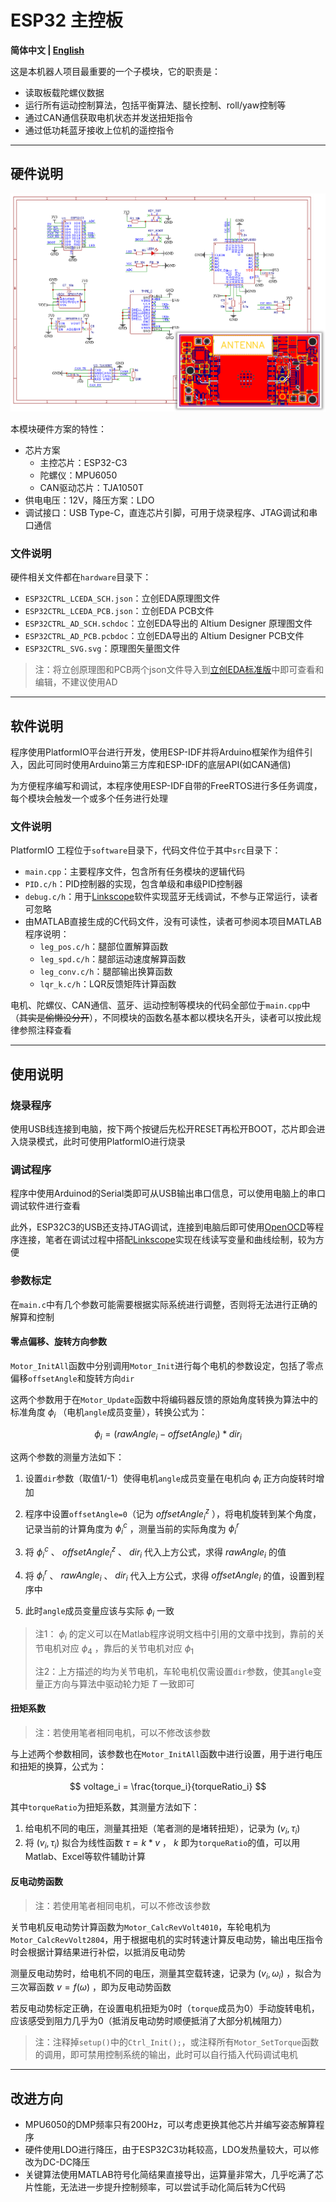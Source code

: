 # ESP32 主控板

**简体中文 | [English](README_en.md)**

这是本机器人项目最重要的一个子模块，它的职责是：

- 读取板载陀螺仪数据
- 运行所有运动控制算法，包括平衡算法、腿长控制、roll/yaw控制等
- 通过CAN通信获取电机状态并发送扭矩指令
- 通过低功耗蓝牙接收上位机的遥控指令

---

## 硬件说明

![电路设计](readme-img/design.png)

本模块硬件方案的特性：

- 芯片方案
	- 主控芯片：ESP32-C3
	- 陀螺仪：MPU6050
	- CAN驱动芯片：TJA1050T
- 供电电压：12V，降压方案：LDO
- 调试接口：USB Type-C，直连芯片引脚，可用于烧录程序、JTAG调试和串口通信

### 文件说明

硬件相关文件都在`hardware`目录下：

- `ESP32CTRL_LCEDA_SCH.json`：立创EDA原理图文件
- `ESP32CTRL_LCEDA_PCB.json`：立创EDA PCB文件
- `ESP32CTRL_AD_SCH.schdoc`：立创EDA导出的 Altium Designer 原理图文件
- `ESP32CTRL_AD_PCB.pcbdoc`：立创EDA导出的 Altium Designer PCB文件
- `ESP32CTRL_SVG.svg`：原理图矢量图文件

> 注：将立创原理图和PCB两个json文件导入到[立创EDA标准版](https://lceda.cn/editor)中即可查看和编辑，不建议使用AD

---

## 软件说明

程序使用PlatformIO平台进行开发，使用ESP-IDF并将Arduino框架作为组件引入，因此可同时使用Arduino第三方库和ESP-IDF的底层API(如CAN通信)

为方便程序编写和调试，本程序使用ESP-IDF自带的FreeRTOS进行多任务调度，每个模块会触发一个或多个任务进行处理

### 文件说明

PlatformIO 工程位于`software`目录下，代码文件位于其中`src`目录下：

- `main.cpp`：主要程序文件，包含所有任务模块的逻辑代码
- `PID.c/h`：PID控制器的实现，包含单级和串级PID控制器
- `debug.c/h`：用于[Linkscope](https://gitee.com/skythinker/link-scope)软件实现蓝牙无线调试，不参与正常运行，读者可忽略
- 由MATLAB直接生成的C代码文件，没有可读性，读者可参阅本项目MATLAB程序说明：
	- `leg_pos.c/h`：腿部位置解算函数
	- `leg_spd.c/h`：腿部运动速度解算函数
	- `leg_conv.c/h`：腿部输出换算函数
	- `lqr_k.c/h`：LQR反馈矩阵计算函数

电机、陀螺仪、CAN通信、蓝牙、运动控制等模块的代码全部位于`main.cpp`中（~~其实是偷懒没分开~~），不同模块的函数名基本都以模块名开头，读者可以按此规律参照注释查看

---

## 使用说明

### 烧录程序

使用USB线连接到电脑，按下两个按键后先松开RESET再松开BOOT，芯片即会进入烧录模式，此时可使用PlatformIO进行烧录

### 调试程序

程序中使用Arduinod的Serial类即可从USB输出串口信息，可以使用电脑上的串口调试软件进行查看

此外，ESP32C3的USB还支持JTAG调试，连接到电脑后即可使用[OpenOCD](https://openocd.org/)等程序连接，笔者在调试过程中搭配[Linkscope](https://gitee.com/skythinker/link-scope)实现在线读写变量和曲线绘制，较为方便

### 参数标定

在`main.c`中有几个参数可能需要根据实际系统进行调整，否则将无法进行正确的解算和控制

#### 零点偏移、旋转方向参数

`Motor_InitAll`函数中分别调用`Motor_Init`进行每个电机的参数设定，包括了零点偏移`offsetAngle`和旋转方向`dir`

这两个参数用于在`Motor_Update`函数中将编码器反馈的原始角度转换为算法中的标准角度 $\phi_i$ （电机`angle`成员变量），转换公式为：

$$
\phi_i = (rawAngle_i - offsetAngle_i) * dir_i
$$

这两个参数的测量方法如下：

1. 设置`dir`参数（取值1/-1）使得电机`angle`成员变量在电机向 $\phi_i$ 正方向旋转时增加

2. 程序中设置`offsetAngle=0`（记为 $offsetAngle_i^z$ ），将电机旋转到某个角度，记录当前的计算角度为 $\phi_i^c$ ，测量当前的实际角度为 $\phi_i^r$

3. 将 $\phi_i^c$ 、 $offsetAngle_i^z$ 、 $dir_i$ 代入上方公式，求得 $rawAngle_i$ 的值

4. 将 $\phi_i^r$ 、 $rawAngle_i$ 、 $dir_i$ 代入上方公式，求得 $offsetAngle_i$ 的值，设置到程序中

5. 此时`angle`成员变量应该与实际 $\phi_i$ 一致

> 注1： $\phi_i$ 的定义可以在Matlab程序说明文档中引用的文章中找到，靠前的关节电机对应 $\phi_4$ ，靠后的关节电机对应 $\phi_1$
> 
> 注2：上方描述的均为关节电机，车轮电机仅需设置`dir`参数，使其`angle`变量正方向与算法中驱动轮力矩 $T$ 一致即可

#### 扭矩系数

> 注：若使用笔者相同电机，可以不修改该参数

与上述两个参数相同，该参数也在`Motor_InitAll`函数中进行设置，用于进行电压和扭矩的换算，公式为：

$$
voltage_i = \frac{torque_i}{torqueRatio_i}
$$

其中`torqueRatio`为扭矩系数，其测量方法如下：

1. 给电机不同的电压，测量其扭矩（笔者测的是堵转扭矩），记录为 $(v_i, \tau_i)$
2. 将 $(v_i, \tau_i)$ 拟合为线性函数 $\tau=k*v$ ， $k$ 即为`torqueRatio`的值，可以用Matlab、Excel等软件辅助计算

#### 反电动势函数

> 注：若使用笔者相同电机，可以不修改该参数

关节电机反电动势计算函数为`Motor_CalcRevVolt4010`，车轮电机为`Motor_CalcRevVolt2804`，用于根据电机的实时转速计算反电动势，输出电压指令时会根据计算结果进行补偿，以抵消反电动势

测量反电动势时，给电机不同的电压，测量其空载转速，记录为 $(v_i, \omega_i)$ ，拟合为三次幂函数 $v = f(\omega)$ ，即为反电动势函数

若反电动势标定正确，在设置电机扭矩为0时（`torque`成员为0）手动旋转电机，应该感受到阻力几乎为0（抵消反电动势时顺便抵消了大部分机械阻力）

> 注：注释掉`setup()`中的`Ctrl_Init();`，或注释所有`Motor_SetTorque`函数的调用，即可禁用控制系统的输出，此时可以自行插入代码调试电机

---

## 改进方向

- MPU6050的DMP频率只有200Hz，可以考虑更换其他芯片并编写姿态解算程序
- 硬件使用LDO进行降压，由于ESP32C3功耗较高，LDO发热量较大，可以修改为DC-DC降压
- 关键算法使用MATLAB符号化简结果直接导出，运算量非常大，几乎吃满了芯片性能，无法进一步提升控制频率，可以尝试手动化简后转为C代码
